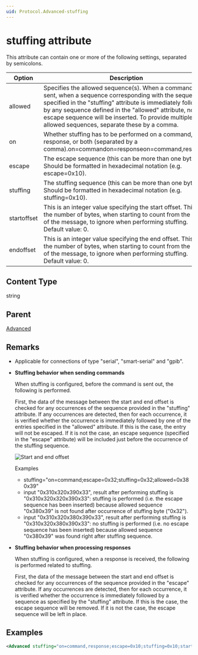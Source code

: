```yaml
---
uid: Protocol.Advanced-stuffing
---
```


# stuffing attribute

This attribute can contain one or more of the following settings, separated by semicolons.

|Option|Description|
|--- |--- |
|allowed|Specifies the allowed sequence(s). When a command is sent, when a sequence corresponding with the sequence specified in the "stuffing" attribute is immediately followed by any sequence defined in the "allowed" attribute, no escape sequence will be inserted. To provide multiple allowed sequences, separate these by a comma.|
|on|Whether stuffing has to be performed on a command, a response, or both (separated by a comma).on=commandon=responseon=command,response|
|escape|The escape sequence (this can be more than one byte). Should be formatted in hexadecimal notation (e.g. escape=0x10).|
|stuffing|The stuffing sequence (this can be more than one byte). Should be formatted in hexadecimal notation (e.g. stuffing=0x10).|
|startoffset|This is an integer value specifying the start offset. This is the number of bytes, when starting to count from the start of the message, to ignore when performing stuffing. Default value: 0.|
|endoffset|This is an integer value specifying the end offset. This is the number of bytes, when starting to count from the end of the message, to ignore when performing stuffing. Default value: 0.|

## Content Type

string

## Parent

[Advanced](xref:Protocol.Advanced)

## Remarks

- Applicable for connections of type "serial", "smart-serial" and "gpib".
- **Stuffing behavior when sending commands**

    When stuffing is configured, before the command is sent out, the following is performed.

    First, the data of the message between the start and end offset is checked for any occurrences of the sequence provided in the "stuffing" attribute. If any occurrences are detected, then for each occurrence, it is verified whether the occurrence is immediately followed by one of the entries specified in the "allowed" attribute. If this is the case, the entry will not be escaped. If it is not the case, an escape sequence (specified in the "escape" attribute) will be included just before the occurrence of the stuffing sequence.

    ![Start and end offset](~/develop/schemadoc/Protocol/images/ProtocolAdvancedStuffing.svg)

    Examples

  - stuffing="on=command;escape=0x32;stuffing=0x32;allowed=0x380x39"
  - input "0x310x320x390x33", result after performing stuffing is "0x310x320x320x390x33": stuffing is performed (i.e. the escape sequence has been inserted) because allowed sequence "0x380x39" is not found after occurrence of stuffing byte ("0x32").
  - input "0x310x320x380x390x33", result after performing stuffing is "0x310x320x380x390x33": no stuffing is performed (i.e. no escape sequence has been inserted) because allowed sequence "0x380x39" was found right after stuffing sequence.

- **Stuffing behavior when processing responses**

    When stuffing is configured, when a response is received, the following is performed related to stuffing.

    First, the data of the message between the start and end offset is checked for any occurrences of the sequence provided in the "escape" attribute. If any occurrences are detected, then for each occurrence, it is verified whether the occurrence is immediately followed by a sequence as specified by the "stuffing" attribute. If this is the case, the escape sequence will be removed. If it is not the case, the escape sequence will be left in place.

## Examples

```xml
<Advanced stuffing="on=command,response;escape=0x10;stuffing=0x10;startoffset=2;endoffset=4"/>
```
